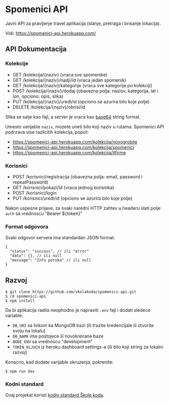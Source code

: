 # Spomenici API

Javni API za pravljenje travel aplikacija (slanje, pretraga i brisanje lokacija).

Vidi: https://spomenici-api.herokuapp.com/

## API Dokumentacija

### Kolekcije

- GET /kolekcija/{naziv} (vraca sve spomenike)
- GET /kolekcija/{naziv}/nadji/id (vraca jedan spomenik)
- GET /kolekcija/{naziv}/kategorije (vraca sve kategorije po kolekciji)
- POST /kolekcija/{naziv}/dodaj (obavezna polja: naslov, kategorija, lat i lon, opciono: opis, slika)
- PUT /kolekcija/{naziv}/uredi/id (opciono se azurira bilo koje polje)
- DELETE /kolekcija/{naziv}/obrisi/id

Slika se salje kao fajl, a server je vraca kao [base64](https://stackoverflow.com/questions/8499633/how-to-display-base64-images-in-html) string format.

Umesto varijable `naziv`, mozete uneti bilo koji naziv u rutama. Spomenici API podrzava vise razlicitih kolekcija, poput:

- https://spomenici-api.herokuapp.com/kolekcija/novogroblje
- https://spomenici-api.herokuapp.com/kolekcija/spomenici
- https://spomenici-api.herokuapp.com/kolekcija/itfirme

### Korisnici

- POST /korisnici/registracija (obavezna polja: email, password i repeatPassword)
- GET /korisnici/pokazi/id (vraca jednog korisnika)
- POST /korisnici/login
- PUT /korisnici/uredi/id (opciono se azurira bilo koje polje)

Nakon uspesne prijave, za svaki naredni HTTP zahtev u headeru slati polje `auth` sa vrednoscu "Bearer ${token}"

### Format odgovora

Svaki odgovor servera ima standardan JSON format:

```
{
  "status": "success", // ili "error"
  "data": {}, // ili null
  "message": "Info poruka" // ili null
}
```

## Razvoj

```
$ git clone https://github.com/skolakoda/spomenici-api.git
$ cd spomenici-api
$ npm install
```

Da bi aplikacija radila neophodno je napraviti `.env` fajl i dodati sledece variable:

- `DB_URI` sa linkom ka MongoDB bazi (ili trazite kredencijale ili otvorite svoju na lokalu)
- `DB_NAME` ime postojece ili novokreirane baze
- `NODE_ENV` sa vrednoscu "development"
- `TOKEN_KLJUCH` iz heroku dashboard settings-a (ili bilo koji string za lokalni razvoj)

Konacno, kad dodate varijable okruzenja, pokrenite:

```
$ npm run dev
```

### Kodni standard

Ovaj projekat koristi [kodni standard Škole koda](https://github.com/skolakoda/kodni-standard).
